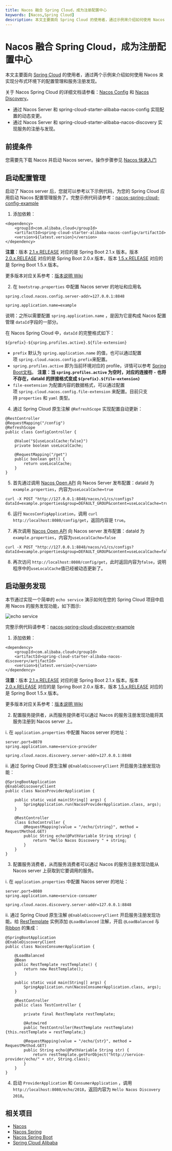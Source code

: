 ```yaml
---
title: Nacos 融合 Spring Cloud，成为注册配置中心
keywords: [Nacos,Spring Cloud]
description: 本文主要面向 Spring Cloud 的使用者，通过示例来介绍如何使用 Nacos 来实现分布式环境下的配置管理和服务发现
---
```


# Nacos 融合 Spring Cloud，成为注册配置中心

本文主要面向 [Spring Cloud](https://spring.io/projects/spring-cloud) 的使用者，通过两个示例来介绍如何使用 Nacos 来实现分布式环境下的配置管理和服务注册发现。

关于 Nacos Spring Cloud 的详细文档请参看：[Nacos Config](https://github.com/spring-cloud-incubator/spring-cloud-alibaba/wiki/Nacos-config) 和 [Nacos Discovery](https://github.com/spring-cloud-incubator/spring-cloud-alibaba/wiki/Nacos-discovery)。

* 通过 Nacos Server 和 spring-cloud-starter-alibaba-nacos-config 实现配置的动态变更。
* 通过 Nacos Server 和 spring-cloud-starter-alibaba-nacos-discovery 实现服务的注册与发现。

## 前提条件

您需要先下载 Nacos 并启动 Nacos server。操作步骤参见 [Nacos 快速入门](../quickstart/quick-start.md)

## 启动配置管理

启动了 Nacos server 后，您就可以参考以下示例代码，为您的 Spring Cloud 应用启动 Nacos 配置管理服务了。完整示例代码请参考：[nacos-spring-cloud-config-example](https://github.com/nacos-group/nacos-examples/tree/master/nacos-spring-cloud-example/nacos-spring-cloud-config-example)

1. 添加依赖：

```
<dependency>
    <groupId>com.alibaba.cloud</groupId>
    <artifactId>spring-cloud-starter-alibaba-nacos-config</artifactId>
    <version>${latest.version}</version>
</dependency>
```

**注意**：版本 [2.1.x.RELEASE](https://mvnrepository.com/artifact/com.alibaba.cloud/spring-cloud-starter-alibaba-nacos-config) 对应的是 Spring Boot 2.1.x 版本。版本 [2.0.x.RELEASE](https://mvnrepository.com/artifact/com.alibaba.cloud/spring-cloud-starter-alibaba-nacos-config) 对应的是 Spring Boot 2.0.x 版本，版本 [1.5.x.RELEASE](https://mvnrepository.com/artifact/com.alibaba.cloud/spring-cloud-starter-alibaba-nacos-config) 对应的是 Spring Boot 1.5.x 版本。

更多版本对应关系参考：[版本说明 Wiki](https://github.com/spring-cloud-incubator/spring-cloud-alibaba/wiki/%E7%89%88%E6%9C%AC%E8%AF%B4%E6%98%8E)

2. 在 `bootstrap.properties` 中配置 Nacos server 的地址和应用名

```
spring.cloud.nacos.config.server-addr=127.0.0.1:8848

spring.application.name=example
```

说明：之所以需要配置 `spring.application.name` ，是因为它是构成 Nacos 配置管理 `dataId`字段的一部分。

在 Nacos Spring Cloud 中，`dataId` 的完整格式如下：

```plain
${prefix}-${spring.profiles.active}.${file-extension}
```

* `prefix` 默认为 `spring.application.name` 的值，也可以通过配置项 `spring.cloud.nacos.config.prefix`来配置。
* `spring.profiles.active` 即为当前环境对应的 profile，详情可以参考 [Spring Boot文档](https://docs.spring.io/spring-boot/docs/current/reference/html/boot-features-profiles.html#boot-features-profiles)。
    **注意：当 `spring.profiles.active` 为空时，对应的连接符 `-` 也将不存在，dataId 的拼接格式变成 `${prefix}.${file-extension}`**
* `file-exetension` 为配置内容的数据格式，可以通过配置项 `spring.cloud.nacos.config.file-extension` 来配置。目前只支持 `properties` 和 `yaml` 类型。

4. 通过 Spring Cloud 原生注解 `@RefreshScope` 实现配置自动更新：

```
@RestController
@RequestMapping("/config")
@RefreshScope
public class ConfigController {

    @Value("${useLocalCache:false}")
    private boolean useLocalCache;

    @RequestMapping("/get")
    public boolean get() {
        return useLocalCache;
    }
}
```


5. 首先通过调用 [Nacos Open API](../guide/user/open-api.md) 向 Nacos Server 发布配置：dataId 为`example.properties`，内容为`useLocalCache=true`

```
curl -X POST "http://127.0.0.1:8848/nacos/v1/cs/configs?dataId=example.properties&group=DEFAULT_GROUP&content=useLocalCache=true"
```

6. 运行 `NacosConfigApplication`，调用 `curl http://localhost:8080/config/get`，返回内容是 `true`。

7. 再次调用 [Nacos Open API](../guide/user/open-api.md) 向 Nacos server 发布配置：dataId 为`example.properties`，内容为`useLocalCache=false`

```
curl -X POST "http://127.0.0.1:8848/nacos/v1/cs/configs?dataId=example.properties&group=DEFAULT_GROUP&content=useLocalCache=false"
```

8. 再次访问 `http://localhost:8080/config/get`，此时返回内容为`false`，说明程序中的`useLocalCache`值已经被动态更新了。

## 启动服务发现

本节通过实现一个简单的 `echo service` 演示如何在您的 Spring Cloud 项目中启用 Nacos 的服务发现功能，如下图示:

![echo service](https://cdn.nlark.com/lark/0/2018/png/15914/1542119181336-b6dc0fc1-ed46-43a7-9e5f-68c9ca344d60.png)

完整示例代码请参考：[nacos-spring-cloud-discovery-example](https://github.com/nacos-group/nacos-examples/tree/master/nacos-spring-cloud-example/nacos-spring-cloud-discovery-example)

1. 添加依赖：

```
<dependency>
    <groupId>com.alibaba.cloud</groupId>
    <artifactId>spring-cloud-starter-alibaba-nacos-discovery</artifactId>
    <version>${latest.version}</version>
</dependency>
```

**注意**：版本 [2.1.x.RELEASE](https://mvnrepository.com/artifact/com.alibaba.cloud/spring-cloud-starter-alibaba-nacos-discovery) 对应的是 Spring Boot 2.1.x 版本。版本 [2.0.x.RELEASE](https://mvnrepository.com/artifact/com.alibaba.cloud/spring-cloud-starter-alibaba-nacos-discovery) 对应的是 Spring Boot 2.0.x 版本，版本 [1.5.x.RELEASE](https://mvnrepository.com/artifact/com.alibaba.cloud/spring-cloud-starter-alibaba-nacos-discovery) 对应的是 Spring Boot 1.5.x 版本。

更多版本对应关系参考：[版本说明 Wiki](https://github.com/spring-cloud-incubator/spring-cloud-alibaba/wiki/%E7%89%88%E6%9C%AC%E8%AF%B4%E6%98%8E)

2. 配置服务提供者，从而服务提供者可以通过 Nacos 的服务注册发现功能将其服务注册到 Nacos server 上。

 i. 在 `application.properties` 中配置 Nacos server 的地址：

```
server.port=8070
spring.application.name=service-provider

spring.cloud.nacos.discovery.server-addr=127.0.0.1:8848
```

ii. 通过 Spring Cloud 原生注解 `@EnableDiscoveryClient` 开启服务注册发现功能：

```
@SpringBootApplication
@EnableDiscoveryClient
public class NacosProviderApplication {

	public static void main(String[] args) {
		SpringApplication.run(NacosProviderApplication.class, args);
	}

	@RestController
	class EchoController {
		@RequestMapping(value = "/echo/{string}", method = RequestMethod.GET)
		public String echo(@PathVariable String string) {
			return "Hello Nacos Discovery " + string;
		}
	}
}
```


3. 配置服务消费者，从而服务消费者可以通过 Nacos 的服务注册发现功能从 Nacos server 上获取到它要调用的服务。

i. 在 `application.properties` 中配置 Nacos server 的地址：

```
server.port=8080
spring.application.name=service-consumer

spring.cloud.nacos.discovery.server-addr=127.0.0.1:8848
```

ii. 通过 Spring Cloud 原生注解 `@EnableDiscoveryClient`  开启服务注册发现功能。给 [RestTemplate](https://docs.spring.io/spring-boot/docs/current/reference/html/boot-features-resttemplate.html) 实例添加  `@LoadBalanced` 注解，开启 `@LoadBalanced` 与 [Ribbon](https://cloud.spring.io/spring-cloud-netflix/multi/multi_spring-cloud-ribbon.html) 的集成：

```
@SpringBootApplication
@EnableDiscoveryClient
public class NacosConsumerApplication {

    @LoadBalanced
    @Bean
    public RestTemplate restTemplate() {
        return new RestTemplate();
    }

    public static void main(String[] args) {
        SpringApplication.run(NacosConsumerApplication.class, args);
    }

    @RestController
    public class TestController {

        private final RestTemplate restTemplate;

        @Autowired
        public TestController(RestTemplate restTemplate) {this.restTemplate = restTemplate;}

        @RequestMapping(value = "/echo/{str}", method = RequestMethod.GET)
        public String echo(@PathVariable String str) {
            return restTemplate.getForObject("http://service-provider/echo/" + str, String.class);
        }
    }
}
```


4. 启动 `ProviderApplication` 和 `ConsumerApplication` ，调用 `http://localhost:8080/echo/2018`，返回内容为 `Hello Nacos Discovery 2018`。

## 相关项目

* [Nacos](https://github.com/alibaba/nacos)
* [Nacos Spring](https://github.com/nacos-group/nacos-spring-project)
* [Nacos Spring Boot](https://github.com/nacos-group/nacos-spring-boot-project)
* [Spring Cloud Alibaba](https://github.com/alibaba/spring-cloud-alibaba)
